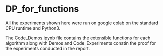 # DP_for_functions
All the experiments shown here were run on google colab on the standard CPU runtime and Python3.

The Code_Demos.ipynb file contains the extensible functions for each algorithm along with Demos and Code_Experiments conatin the proof for the experiments conducted in the report.
